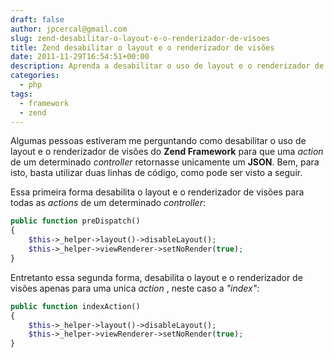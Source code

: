 ```yaml
---
draft: false
author: jpcercal@gmail.com
slug: zend-desabilitar-o-layout-e-o-renderizador-de-visoes
title: Zend desabilitar o layout e o renderizador de visões
date: 2011-11-29T16:54:51+00:00
description: Aprenda a desabilitar o uso de layout e o renderizador de visões do Zend Framework para que uma action de um determinado controller retorne um JSON.
categories:
  - php
tags: 
  - framework
  - zend
---
```


Algumas pessoas estiveram me perguntando como desabilitar o uso de layout e o renderizador de visões do 
**Zend Framework** para que uma _action_ de um determinado _controller_ retornasse unicamente um **JSON**. 
Bem, para isto, basta utilizar duas linhas de código, como pode ser visto a seguir.

Essa primeira forma desabilita o layout e o renderizador de visões para todas as _actions_ de um determinado 
_controller_:

```php
public function preDispatch()
{
    $this->_helper->layout()->disableLayout();
    $this->_helper->viewRenderer->setNoRender(true);
}
```

Entretanto essa segunda forma, desabilita o layout e o renderizador de visões apenas para uma unica _action_ , 
neste caso a _"index"_:

```php
public function indexAction()
{
    $this->_helper->layout()->disableLayout();
    $this->_helper->viewRenderer->setNoRender(true);
}
```
